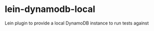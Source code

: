 lein-dynamodb-local
===================

Lein plugin to provide a local DynamoDB instance to run tests against
